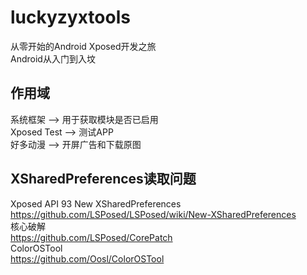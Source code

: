 # luckyzyxtools  

从零开始的Android Xposed开发之旅  
Android从入门到入坟  

## 作用域

系统框架 --> 用于获取模块是否已启用  
Xposed Test --> 测试APP  
好多动漫 --> 开屏广告和下载原图  

## XSharedPreferences读取问题  

Xposed API 93 New XSharedPreferences  
<https://github.com/LSPosed/LSPosed/wiki/New-XSharedPreferences>  
核心破解  
<https://github.com/LSPosed/CorePatch>  
ColorOSTool  
<https://github.com/Oosl/ColorOSTool>  
